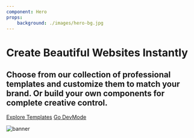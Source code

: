 ```yaml
---
component: Hero
props:
    background: ./images/hero-bg.jpg
---
```


# Create Beautiful Websites Instantly

## Choose from our collection of professional templates and customize them to match your brand. Or build your own components for complete creative control.

[Explore Templates](/templates) [Go DevMode](/devmode)

![banner](https://assets.uniweb.app/opt/8XMuZfYw4NmveeDZQHkTx2/lg.webp)
